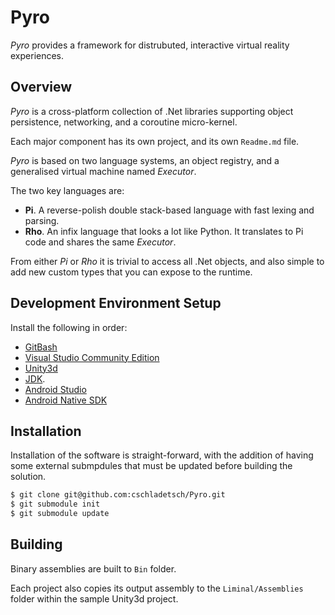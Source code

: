 # Pyro

*Pyro* provides a framework for distrubuted, interactive virtual reality experiences.

## Overview

*Pyro* is a cross-platform collection of .Net libraries supporting object persistence, networking, and a coroutine micro-kernel.

Each major component has its own project, and its own `Readme.md` file.

*Pyro* is based on two language systems, an object registry, and a generalised virtual machine named *Executor*.

The two key languages are:

* **Pi**. A reverse-polish double stack-based language with fast lexing and parsing.
* **Rho**. An infix language that looks a lot like Python. It translates to Pi code and shares the same *Executor*.

From either *Pi* or *Rho* it is trivial to access all .Net objects, and also simple to add new custom types that you can expose to the runtime. 

## Development Environment Setup

Install the following in order:

* [GitBash](https://gitforwindows.org/)
* [Visual Studio Community Edition](https://www.google.com/&q=visual%32studio%32community)
* [Unity3d](https://www.unity3d.com)
* [JDK](https://www.oracle.com/technetwork/java/javase/downloads/jdk8-downloads-2133151.html).
* [Android Studio](https://dl.google.com/dl/android/studio/install/3.2.1.0/android-studio-ide-181.5056338-windows.exe)
* [Android Native SDK](https://dl.google.com/android/repository/android-ndk-r18b-windows-x86_64.zip)

## Installation

Installation of the software is straight-forward, with the addition of having some external submpdules that must be updated before building the solution.

```bash
$ git clone git@github.com:cschladetsch/Pyro.git
$ git submodule init
$ git submodule update
```

## Building

Binary assemblies are built to `Bin` folder. 

Each project also copies its output assembly to the `Liminal/Assemblies` folder within the sample Unity3d project.
